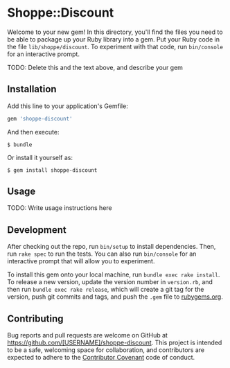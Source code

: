 # Shoppe::Discount

Welcome to your new gem! In this directory, you'll find the files you need to be able to package up your Ruby library into a gem. Put your Ruby code in the file `lib/shoppe/discount`. To experiment with that code, run `bin/console` for an interactive prompt.

TODO: Delete this and the text above, and describe your gem

## Installation

Add this line to your application's Gemfile:

```ruby
gem 'shoppe-discount'
```

And then execute:

    $ bundle

Or install it yourself as:

    $ gem install shoppe-discount

## Usage

TODO: Write usage instructions here

## Development

After checking out the repo, run `bin/setup` to install dependencies. Then, run `rake spec` to run the tests. You can also run `bin/console` for an interactive prompt that will allow you to experiment.

To install this gem onto your local machine, run `bundle exec rake install`. To release a new version, update the version number in `version.rb`, and then run `bundle exec rake release`, which will create a git tag for the version, push git commits and tags, and push the `.gem` file to [rubygems.org](https://rubygems.org).

## Contributing

Bug reports and pull requests are welcome on GitHub at https://github.com/[USERNAME]/shoppe-discount. This project is intended to be a safe, welcoming space for collaboration, and contributors are expected to adhere to the [Contributor Covenant](http://contributor-covenant.org) code of conduct.

